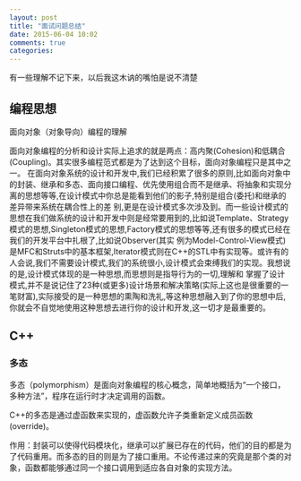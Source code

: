 ```yaml
---
layout: post
title: "面试问题总结"
date: 2015-06-04 10:02
comments: true
categories: 
---
```


有一些理解不记下来，以后我这木讷的嘴怕是说不清楚

## 编程思想

面向对象（对象导向）编程的理解

面向对象编程的分析和设计实际上追求的就是两点：高内聚(Cohesion)和低耦合(Coupling)。其实很多编程范式都是为了达到这个目标，面向对象编程只是其中之一。
在面向对象系统的设计和开发中,我们已经积累了很多的原则,比如面向对象中的封装、继承和多态、面向接口编程、优先使用组合而不是继承、将抽象和实现分离的思想等等,在设计模式中你总是能看到他们的影子,特别是组合(委托)和继承的差异带来系统在耦合性上的差 别,更是在设计模式多次涉及到。而一些设计模式的思想在我们做系统的设计和开发中则是经常要用到的,比如说Template、Strategy模式的思想,Singleton模式的思想,Factory模式的思想等等,还有很多的模式已经在我们的开发平台中扎根了,比如说Observer(其实 例为Model-Control-View模式)是MFC和Struts中的基本框架,Iterator模式则在C++的STL中有实现等。或许有的人会说,我们不需要设计模式,我们的系统很小,设计模式会束缚我们的实现。我想说的是,设计模式体现的是一种思想,而思想则是指导行为的一切,理解和 掌握了设计模式,并不是说记住了23种(或更多)设计场景和解决策略(实际上这也是很重要的一笔财富),实际接受的是一种思想的熏陶和洗礼,等这种思想融入到了你的思想中后,你就会不自觉地使用这种思想去进行你的设计和开发,这一切才是最重要的。

## C++

### 多态

多态（polymorphism）是面向对象编程的核心概念，简单地概括为“一个接口，多种方法”，程序在运行时才决定调用的函数。

C++的多态是通过虚函数来实现的，虚函数允许子类重新定义成员函数(override)。

作用：封装可以使得代码模块化，继承可以扩展已存在的代码，他们的目的都是为了代码重用。而多态的目的则是为了接口重用。不论传递过来的究竟是那个类的对象，函数都能够通过同一个接口调用到适应各自对象的实现方法。


